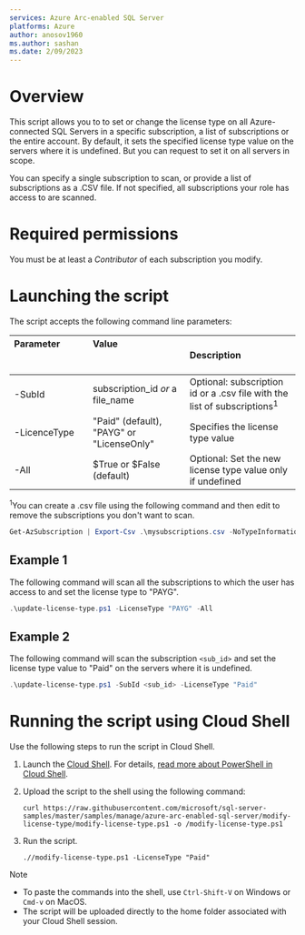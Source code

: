 ```yaml
---
services: Azure Arc-enabled SQL Server
platforms: Azure
author: anosov1960
ms.author: sashan
ms.date: 2/09/2023
---
```



# Overview


This script allows you to to set or change the license type on all Azure-connected SQL Servers
in a specific subscription, a list of subscriptions or the entire account. By default, it sets the specified license type value on the servers where it is undefined. But you can request to set it on all servers in scope.  

You can specify a single subscription to scan, or provide a list of subscriptions as a .CSV file. 
If not specified, all subscriptions your role has access to are scanned. 


# Required permissions

You must be at least a *Contributor* of each subscription you modify.  

# Launching the script 

The script accepts the following command line parameters:

| **Parameter** &nbsp; &nbsp; &nbsp; &nbsp; &nbsp; &nbsp; &nbsp; &nbsp; &nbsp; &nbsp; &nbsp; &nbsp; &nbsp; &nbsp; &nbsp; &nbsp; &nbsp; &nbsp; &nbsp; &nbsp;  | **Value** &nbsp; &nbsp; &nbsp; &nbsp; &nbsp; &nbsp; &nbsp; &nbsp; &nbsp; &nbsp; &nbsp; &nbsp; &nbsp; &nbsp; &nbsp; &nbsp;&nbsp; &nbsp; &nbsp; &nbsp; &nbsp; &nbsp; &nbsp; &nbsp; &nbsp; &nbsp; &nbsp; &nbsp; &nbsp; &nbsp; &nbsp; &nbsp;&nbsp; &nbsp; &nbsp; &nbsp; | **Description** |
|:--|:--|:--|
|-SubId|subscription_id *or* a file_name|Optional: subscription id or a .csv file with the list of subscriptions<sup>1</sup>|
|-LicenceType | "Paid" (default), "PAYG" or "LicenseOnly"| Specifies the license type value |
|-All|\$True or \$False (default)|Optional: Set the new license type value only if undefined|

<sup>1</sup>You can create a .csv file using the following command and then edit to remove the subscriptions you don't  want to scan.
```PowerShell
Get-AzSubscription | Export-Csv .\mysubscriptions.csv -NoTypeInformation 
```
## Example 1

The following command will scan all the subscriptions to which the user has access to and set the license type to "PAYG".

```PowerShell
.\update-license-type.ps1 -LicenseType "PAYG" -All
```

## Example 2

The following command will scan the subscription `<sub_id>` and set the license type value to "Paid" on the servers where it is undefined.

```PowerShell
.\update-license-type.ps1 -SubId <sub_id> -LicenseType "Paid"
```

# Running the script using Cloud Shell

Use the following steps to run the script in Cloud Shell.

1. Launch the [Cloud Shell](https://shell.azure.com/). For details, [read more about PowerShell in Cloud Shell](https://aka.ms/pscloudshell/docs).

2. Upload the script to the shell using the following command:

    ```console
    curl https://raw.githubusercontent.com/microsoft/sql-server-samples/master/samples/manage/azure-arc-enabled-sql-server/modify-license-type/modify-license-type.ps1 -o /modify-license-type.ps1
    ```

3. Run the script.  

    ```console
   .//modify-license-type.ps1 -LicenseType "Paid"
    ```

> [!NOTE]
> - To paste the commands into the shell, use `Ctrl-Shift-V` on Windows or `Cmd-v` on MacOS.
> - The script will be uploaded directly to the home folder associated with your Cloud Shell session.

